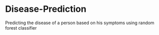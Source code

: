 # Disease-Prediction
Predicting the disease of a person based on his symptoms using random forest classifier
